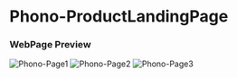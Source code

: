 # Phono-ProductLandingPage

### WebPage Preview
![Phono-Page1](https://user-images.githubusercontent.com/45564856/84595636-9fe23f00-ae76-11ea-9de2-93a814e7becb.png)
![Phono-Page2](https://user-images.githubusercontent.com/45564856/84595641-a2dd2f80-ae76-11ea-9e8b-2e15ebf9fc76.png)
![Phono-Page3](https://user-images.githubusercontent.com/45564856/84595644-a670b680-ae76-11ea-9630-e9ecd104ca7f.png)
